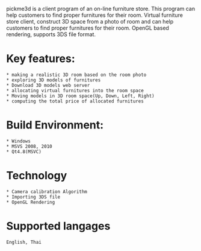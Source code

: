 pickme3d is a client program of an on-line furniture store. This program can help customers to find proper furnitures for their room.
Virtual furniture store client, construct 3D space from a photo of room and can help customers to find proper furnitures for their room. OpenGL based rendering, supports 3DS file format.

# Key features:
	* making a realistic 3D room based on the room photo
	* exploring 3D models of furnitures
	* Download 3D models web server
	* allocating virtual furnitures into the room space
	* Moving models in 3D room space(Up, Down, Left, Right)
	* computing the total price of allocated furnitures

# Build Environment:
	* Windows
	* MSVS 2008, 2010
	* Qt4.8(MSVC)

# Technology
	* Camera calibration Algorithm
	* Importing 3DS file
	* OpenGL Rendering

# Supported langages
	English, Thai





